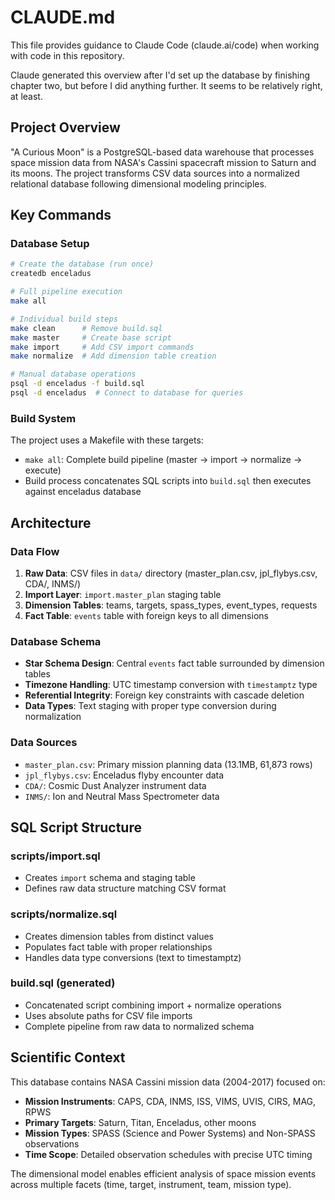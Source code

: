 # CLAUDE.md

This file provides guidance to Claude Code (claude.ai/code) when working with code in this repository.

Claude generated this overview after I'd set up the database by finishing chapter two, but before I did anything further. It seems to be relatively right, at least.

## Project Overview

"A Curious Moon" is a PostgreSQL-based data warehouse that processes space mission data from NASA's Cassini spacecraft mission to Saturn and its moons. The project transforms CSV data sources into a normalized relational database following dimensional modeling principles.

## Key Commands

### Database Setup

```bash
# Create the database (run once)
createdb enceladus

# Full pipeline execution
make all

# Individual build steps
make clean      # Remove build.sql
make master     # Create base script
make import     # Add CSV import commands
make normalize  # Add dimension table creation

# Manual database operations
psql -d enceladus -f build.sql
psql -d enceladus  # Connect to database for queries
```

### Build System

The project uses a Makefile with these targets:

- `make all`: Complete build pipeline (master -> import -> normalize -> execute)
- Build process concatenates SQL scripts into `build.sql` then executes against enceladus database

## Architecture

### Data Flow

1. **Raw Data**: CSV files in `data/` directory (master_plan.csv, jpl_flybys.csv, CDA/, INMS/)
2. **Import Layer**: `import.master_plan` staging table
3. **Dimension Tables**: teams, targets, spass_types, event_types, requests
4. **Fact Table**: `events` table with foreign keys to all dimensions

### Database Schema

- **Star Schema Design**: Central `events` fact table surrounded by dimension tables
- **Timezone Handling**: UTC timestamp conversion with `timestamptz` type
- **Referential Integrity**: Foreign key constraints with cascade deletion
- **Data Types**: Text staging with proper type conversion during normalization

### Data Sources

- `master_plan.csv`: Primary mission planning data (13.1MB, 61,873 rows)
- `jpl_flybys.csv`: Enceladus flyby encounter data
- `CDA/`: Cosmic Dust Analyzer instrument data
- `INMS/`: Ion and Neutral Mass Spectrometer data

## SQL Script Structure

### scripts/import.sql

- Creates `import` schema and staging table
- Defines raw data structure matching CSV format

### scripts/normalize.sql

- Creates dimension tables from distinct values
- Populates fact table with proper relationships
- Handles data type conversions (text to timestamptz)

### build.sql (generated)

- Concatenated script combining import + normalize operations
- Uses absolute paths for CSV file imports
- Complete pipeline from raw data to normalized schema

## Scientific Context

This database contains NASA Cassini mission data (2004-2017) focused on:

- **Mission Instruments**: CAPS, CDA, INMS, ISS, VIMS, UVIS, CIRS, MAG, RPWS
- **Primary Targets**: Saturn, Titan, Enceladus, other moons
- **Mission Types**: SPASS (Science and Power Systems) and Non-SPASS observations
- **Time Scope**: Detailed observation schedules with precise UTC timing

The dimensional model enables efficient analysis of space mission events across multiple facets (time, target, instrument, team, mission type).
